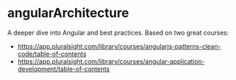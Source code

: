 # angularArchitecture
A deeper dive into Angular and best practices. Based on two great courses:
- https://app.pluralsight.com/library/courses/angularjs-patterns-clean-code/table-of-contents
- https://app.pluralsight.com/library/courses/angular-application-development/table-of-contents
